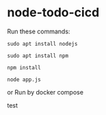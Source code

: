 # node-todo-cicd

Run these commands:


`sudo apt install nodejs`


`sudo apt install npm`


`npm install`

`node app.js`

or Run by docker compose


test

